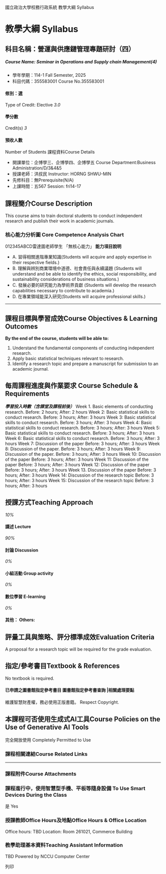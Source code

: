 國立政治大學校務行政系統 教學大綱 Syllabus
# 教學大綱 Syllabus
##  科目名稱：營運與供應鏈管理專題研討（四） 
#####  Course Name: Seminar in Operations and Supply chain Management(4)
  * 學年學期：114-1 Fall Semester, 2025 
  * 科目代碼：355583001 Course No.355583001


#### 修別：選
Type of Credit: Elective 
_3.0_
#### 學分數
Credit(s)
_3_
#### 預收人數
Number of Students
課程資料Course Details
  * 開課單位：企博學三、企博學四、企博學五 Course Department:Business Administration/D/3&4&5 
  * 授課老師：洪叔民 Instructor: HORNG SHWU-MIN 
  * 先修科目：無Prerequisite(N/A)
  * 上課時間：五567 Session: fri14-17


##  課程簡介Course Description
This course aims to train doctoral students to conduct independent research and publish their work in academic journals.
###  核心能力分析圖 Core Competence Analysis Chart
012345ABCD雷達圖老師學生
「無核心能力」 
**能力項目說明**
  * A. 習得相關進階專業知識(Students will acquire and apply expertise in their respective fields.)
  * B. 理解與辨別商業環境中道德、社會責任與永續議題 (Students will understand and be able to identify the ethics, social responsibility, and sustainability considerations of business situations.)
  * C. 發展必要的研究能力為學術界貢獻 (Students will develop the research capabilities necessary to contribute to academia.)
  * D. 在專業領域能深入研究(Students will acquire professional skills.)


* * *
##  課程目標與學習成效Course Objectives & Learning Outcomes 
**By the end of the course, students will be able to:**
  1. Understand the fundamental components of conducting independent research.
  2. Apply basic statistical techniques relevant to research.
  3. Identify a research topic and prepare a manuscript for submission to an academic journal.


##  每周課程進度與作業要求 Course Schedule & Requirements
**_學習投入時數（含課堂及課程前後）_**
Week 1. Basic elements of conducting research. Before: 2 hours; After: 2 hours 
Week 2: Basic statistical skills to conduct research. Before: 3 hours; After: 3 hours 
Week 3: Basic statistical skills to conduct research. Before: 3 hours; After: 3 hours 
Week 4: Basic statistical skills to conduct research. Before: 3 hours; After: 3 hours 
Week 5: Basic statistical skills to conduct research. Before: 3 hours; After: 3 hours
Week 6: Basic statistical skills to conduct research. Before: 3 hours; After: 3 hours 
Week 7: Discussion of the paper  Before: 3 hours; After: 3 hours 
Week 8: Discussion of the paper. Before: 3 hours; After: 3 hours 
Week 9: Discussion of the paper. Before: 3 hours; After: 3 hours 
Week 10: Discussion of the paper Before: 3 hours; After: 3 hours 
Week 11: Discussion of the paper Before: 3 hours; After: 3 hours 
Week 12: Discussion of the paper  Before: 3 hours; After: 3 hours 
Week 13. Discussion of the paper Before: 3 hours; After: 3 hours 
Week 14: Discussion of the research topic Before: 3 hours; After: 3 hours 
Week 15: Discussion of the research topic Before: 3 hours; After: 3 hours 
##  授課方式Teaching Approach
_10%_
####  講述 Lecture
_90%_
####  討論 Discussion
_0%_
####  小組活動 Group activity
_0%_
####  數位學習 E-learning
_0%_
####  其他： Others:
##  評量工具與策略、評分標準成效Evaluation Criteria
A proposal for a research topic will be required for the grade evaluation.
##  指定/參考書目Textbook & References
No textbook is required.
####  已申請之圖書館指定參考書目  圖書館指定參考書查詢 |相關處理要點
維護智慧財產權，務必使用正版書籍。 Respect Copyright.
##  本課程可否使用生成式AI工具Course Policies on the Use of Generative AI Tools
完全開放使用 Completely Permitted to Use
###  課程相關連結Course Related Links
* * *
###  課程附件Course Attachments
###  課程進行中，使用智慧型手機、平板等隨身設備 To Use Smart Devices During the Class
是  Yes
###  授課教師Office Hours及地點Office Hours & Office Location
Office hours: TBD
Location: Room 261021, Commerce Building
###  教學助理基本資料Teaching Assistant Information
TBD
Powered by NCCU Computer Center
  
列印
